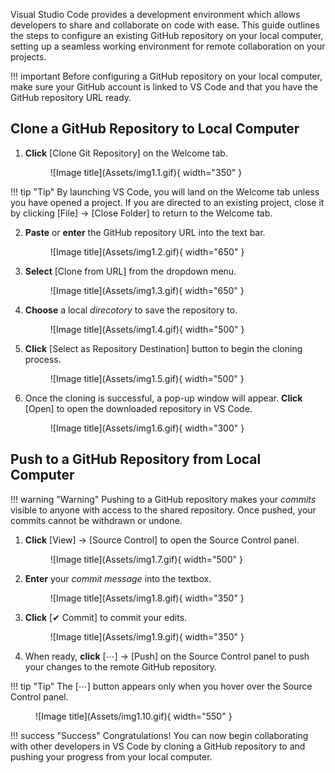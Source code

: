Visual Studio Code provides a development environment which allows developers to share and collaborate on code with ease. This guide outlines the steps to configure an existing GitHub repository on your local computer, setting up a seamless working environment for remote collaboration on your projects.

!!! important
    Before configuring a GitHub repository on your local computer, make sure your GitHub account is linked to VS Code and that you have the GitHub repository URL ready.


## Clone a GitHub Repository to Local Computer

1. **Click** [Clone Git Repository] on the Welcome tab.

    <figure markdown="span">
    ![Image title](Assets/img1.1.gif){ width="350" }
    </figure>

!!! tip "Tip"
    By launching VS Code, you will land on the Welcome tab unless you have opened a project. If you are directed to an existing project, close it by clicking [File] → [Close Folder] to return to the Welcome tab.


2. **Paste** or **enter** the GitHub repository URL into the text bar.

    <figure markdown="span">
    ![Image title](Assets/img1.2.gif){ width="650" }
    </figure>

3. **Select** [Clone from URL] from the dropdown menu.

    <figure markdown="span">
    ![Image title](Assets/img1.3.gif){ width="650" }
    </figure>

4. **Choose** a local <i>direcotory</i> to save the repository to.

    <figure markdown="span">
    ![Image title](Assets/img1.4.gif){ width="500" }
    </figure>

5. **Click** [Select as Repository Destination] button to begin the cloning process.

    <figure markdown="span">
    ![Image title](Assets/img1.5.gif){ width="500" }
    </figure>

6. Once the cloning is successful, a pop-up window will appear. **Click** [Open] to open the downloaded repository in VS Code.

    <figure markdown="span">
    ![Image title](Assets/img1.6.gif){ width="300" }
    </figure>


## Push to a GitHub Repository from Local Computer

!!! warning "Warning"
    Pushing to a GitHub repository makes your <i>commits</i> visible to anyone with access to the shared repository. Once pushed, your commits cannot be withdrawn or undone.

1. **Click** [View] → [Source Control] to open the Source Control panel.

    <figure markdown="span">
    ![Image title](Assets/img1.7.gif){ width="500" }
    </figure>

2. **Enter** your <i>commit message</i> into the textbox. 

    <figure markdown="span">
    ![Image title](Assets/img1.8.gif){ width="350" }
    </figure>

3. **Click** [✔ Commit] to commit your edits.

    <figure markdown="span">
    ![Image title](Assets/img1.9.gif){ width="350" }
    </figure

4. When ready, **click** [⋯] → [Push] on the Source Control panel to push your changes to the remote GitHub repository.

!!! tip "Tip"
    The [⋯] button appears only when you hover over the Source Control panel.

<figure markdown="span">
![Image title](Assets/img1.10.gif){ width="550" }
</figure>

!!! success "Success"
    Congratulations! You can now begin collaborating with other developers in VS Code by cloning a GitHub repository to and pushing your progress from your local computer.